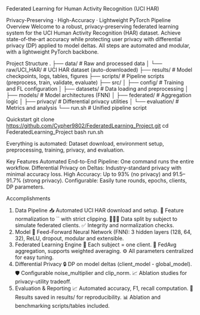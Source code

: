 Federated Learning for Human Activity Recognition (UCI HAR)

Privacy-Preserving · High-Accuracy · Lightweight PyTorch Pipeline
Overview
Welcome to a robust, privacy-preserving federated learning system for the UCI Human Activity Recognition (HAR) dataset.
Achieve state-of-the-art accuracy while protecting user privacy with differential privacy (DP) applied to model deltas.
All steps are automated and modular, with a lightweight PyTorch backbone.

Project Structure
.
├── data/                   # Raw and processed data
│   └── raw/UCI_HAR/        # UCI HAR dataset (auto-downloaded)
├── results/                # Model checkpoints, logs, tables, figures
├── scripts/                # Pipeline scripts (preprocess, train, validate, evaluate)
├── src/
│   ├── config/             # Training and FL configuration
│   ├── datasets/           # Data loading and preprocessing
│   ├── models/             # Model architectures (FNN)
│   ├── federated/          # Aggregation logic
│   ├── privacy/            # Differential privacy utilities
│   └── evaluation/         # Metrics and analysis
└── run.sh                  # Unified pipeline script


Quickstart
git clone https://github.com/Cypher9802/FederatedLearning_Project.git
cd FederatedLearning_Project
bash run.sh

Everything is automated:
Dataset download, environment setup, preprocessing, training, privacy, and evaluation.


Key Features
Automated End-to-End Pipeline:
One command runs the entire workflow.
Differential Privacy on Deltas:
Industry-standard privacy with minimal accuracy loss.
High Accuracy:
Up to 93% (no privacy) and 91.5–91.7% (strong privacy).
Configurable:
Easily tune rounds, epochs, clients, DP parameters.

Accomplishments
1. Data Pipeline
📥 Automated UCI HAR download and setup.
🔬 Feature normalization to `` with strict clipping.
🧑‍🤝‍🧑 Data split by subject to simulate federated clients.
✅ Integrity and normalization checks.
2. Model
🤖 Feed-Forward Neural Network (FNN):
3 hidden layers (128, 64, 32), ReLU, dropout, modular and extensible.
3. Federated Learning Engine
🏢 Each subject = one client.
🔄 FedAvg aggregation, supports weighted averaging.
⚙️ All parameters centralized for easy tuning.
4. Differential Privacy
🔒 DP on model deltas (client_model - global_model).
🛡️ Configurable noise_multiplier and clip_norm.
📈 Ablation studies for privacy-utility tradeoff.
5. Evaluation & Reporting
📈 Automated accuracy, F1, recall computation.
📑 Results saved in results/ for reproducibility.
📊 Ablation and benchmarking scripts/tables included.

